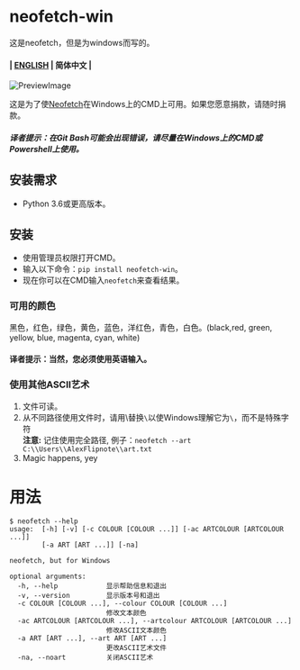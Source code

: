 # neofetch-win
这是neofetch，但是为windows而写的。

#### | [ENGLISH](./README.md) | 简体中文 |

![PreviewImage](https://i.alexflipnote.dev/vfgQo1y.png)

这是为了使[Neofetch](https://github.com/dylanaraps/neofetch)在Windows上的CMD上可用。如果您愿意捐款，请随时捐款。
##### 译者提示：在Git Bash可能会出现错误，请尽量在Windows上的CMD或Powershell上使用。

## 安装需求
- Python 3.6或更高版本。

## 安装
- 使用管理员权限打开CMD。
- 输入以下命令：`pip install neofetch-win`。
- 现在你可以在CMD输入`neofetch`来查看结果。

### 可用的颜色
黑色，红色，绿色，黄色，蓝色，洋红色，青色，白色。(black,red, green, yellow, blue, magenta, cyan, white)
#### 译者提示：当然，您必须使用英语输入。

### 使用其他ASCII艺术
1. 文件可读。
2. 从不同路径使用文件时，请用\\替换`\`以使Windows理解它为`\`，而不是特殊字符
<br>**注意:** 记住使用完全路径, 例子：`neofetch --art C:\\Users\\AlexFlipnote\\art.txt`
3. Magic happens, yey

# 用法
```
$ neofetch --help
usage:  [-h] [-v] [-c COLOUR [COLOUR ...]] [-ac ARTCOLOUR [ARTCOLOUR ...]]
        [-a ART [ART ...]] [-na]

neofetch, but for Windows

optional arguments:
  -h, --help            显示帮助信息和退出
  -v, --version         显示版本号和退出
  -c COLOUR [COLOUR ...], --colour COLOUR [COLOUR ...]
                        修改文本颜色
  -ac ARTCOLOUR [ARTCOLOUR ...], --artcolour ARTCOLOUR [ARTCOLOUR ...]
                        修改ASCII文本颜色
  -a ART [ART ...], --art ART [ART ...]
                        更改ASCII艺术文件
  -na, --noart          关闭ASCII艺术
```
